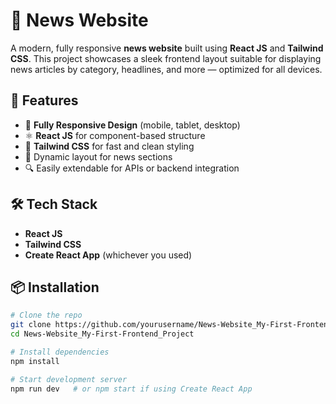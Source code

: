 # 📰 News Website

A modern, fully responsive **news website** built using **React JS** and **Tailwind CSS**. This project showcases a sleek frontend layout suitable for displaying news articles by category, headlines, and more — optimized for all devices.

## 🚀 Features

- 📱 **Fully Responsive Design** (mobile, tablet, desktop)
- ⚛️ **React JS** for component-based structure
- 🎨 **Tailwind CSS** for fast and clean styling
- 📰 Dynamic layout for news sections
- 🔍 Easily extendable for APIs or backend integration

## 🛠️ Tech Stack

- **React JS**
- **Tailwind CSS**
- **Create React App** (whichever you used)

## 📦 Installation

```bash
# Clone the repo
git clone https://github.com/yourusername/News-Website_My-First-Frontend_Project.git
cd News-Website_My-First-Frontend_Project

# Install dependencies
npm install

# Start development server
npm run dev   # or npm start if using Create React App
